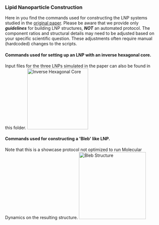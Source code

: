 ### Lipid Nanoparticle Construction

Here in you find the commands used for constructing the LNP systems studied in the [original paper](https://doi.org/10.26434/chemrxiv-2024-bf4n8).
Please be aware that we provide only **_guidelines_** for building LNP structures, **_NOT_** an automated protocol. 
The component ratios and structural details may need to be adjusted based on your specific scientific question. These adjustments often require manual (hardcoded) changes to the scripts.

#### Commands used for setting up an LNP with an inverse hexagonal core. 
Input files for the three LNPs simulated in the paper can also be found in this folder.
<img src="inverse_hexagonal_core.png" alt="Inverse Hexagonal Core" height="200">

#### Commands used for constructing a 'Bleb' like LNP.
Note that this is a showcase protocol not optimized to run Molecular Dynamics on the resulting structure.
<img src="Bleb_structure.png" alt="Bleb Structure" height="220">
